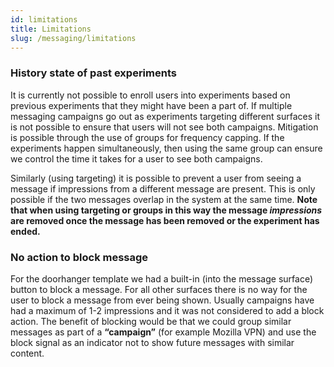 ```yaml
---
id: limitations
title: Limitations
slug: /messaging/limitations
---
```


### History state of past experiments ###

It is currently not possible to enroll users into experiments based on previous experiments that they might have been a part of. If multiple messaging campaigns go out as experiments targeting different surfaces it is not possible to ensure that users will not see both campaigns.
Mitigation is possible through the use of groups for frequency capping. If the experiments happen simultaneously, then using the same group can ensure we control the time it takes for a user to see both campaigns.

Similarly (using targeting) it is possible to prevent a user from seeing a message if impressions from a different message are present. This is only possible if the two messages overlap in the system at the same time. **Note that when using targeting or groups in this way the message *impressions* are removed once the message has been removed or the experiment has ended.**

### No action to block message ###
For the doorhanger template we had a built-in (into the message surface) button to block a message. For all other surfaces there is no way for the user to block a message from ever being shown. Usually campaigns have had a maximum of 1-2 impressions and it was not considered to add a block action. The benefit of blocking would be that we could group similar messages as part of a **“campaign”** (for example Mozilla VPN) and use the block signal as an indicator not to show future messages with similar content.

